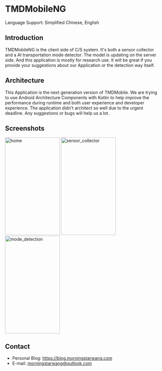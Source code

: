 # TMDMobileNG
Language Support: Simplified Chinese, English
## Introduction
TMDMobileNG is the client side of C/S system. It's both a sensor collector and a AI transportation mode detector. The model is updating on the server side. And this application is mostly for research use. It will be great if you provide your suggestions about our Application or the detection way itself.
## Architecture
This Application is the next generation version of TMDMobile. We are trying to use Android Architecture Components with Kotlin to help improve the performance during runtime and both user experience and developer experience. The application didn't architect so well due to the urgent deadline. Any suggestions or bugs will help us a lot.
## Screenshots
<img src="https://res.cloudinary.com/do3aoy3xf/image/upload/v1542163768/github.com/morningstarwang/TMDMobileNG/screenshots/home.png" alt="home" width="180" height="320">  <img src="https://res.cloudinary.com/do3aoy3xf/image/upload/v1542163767/github.com/morningstarwang/TMDMobileNG/screenshots/sensor_collector.png" alt="sensor_collector" width="180" height="320">  <img src="https://res.cloudinary.com/do3aoy3xf/image/upload/v1542163768/github.com/morningstarwang/TMDMobileNG/screenshots/mode_detection.png" alt="mode_detection" width="180" height="320">
## Contact
- Personal Blog: https://blog.morningstarwang.com
- E-mail: morningstarwang@outlook.com
